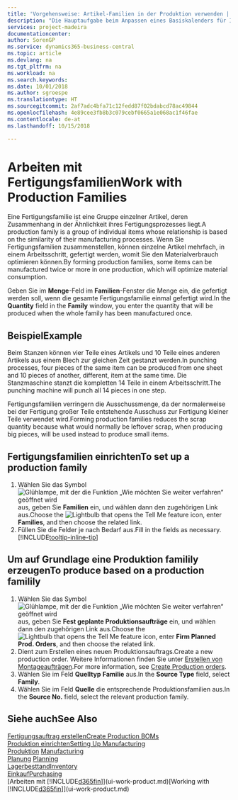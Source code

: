```yaml
---
title: 'Vorgehensweise: Artikel-Familien in der Produktion verwenden | Microsoft Docs'
description: "Die Hauptaufgabe beim Anpassen eines Basiskalenders für Ihre Firma oder einen Ihrer Geschäftspartner ist, alle Änderungen am Status der Daten als freie Tage oder Arbeitstage einzugeben."
services: project-madeira
documentationcenter: 
author: SorenGP
ms.service: dynamics365-business-central
ms.topic: article
ms.devlang: na
ms.tgt_pltfrm: na
ms.workload: na
ms.search.keywords: 
ms.date: 10/01/2018
ms.author: sgroespe
ms.translationtype: HT
ms.sourcegitcommit: 2af7adc4bfa71c12fedd87f02bdabcd78ac49844
ms.openlocfilehash: 4e89cee3fb8b3c079cebf0665a1e068ac1f46fae
ms.contentlocale: de-at
ms.lasthandoff: 10/15/2018

---
```

# <a name="work-with-production-families"></a><span data-ttu-id="198a3-103">Arbeiten mit Fertigungsfamilien</span><span class="sxs-lookup"><span data-stu-id="198a3-103">Work with Production Families</span></span>
<span data-ttu-id="198a3-104">Eine Fertigungsfamilie ist eine Gruppe einzelner Artikel, deren Zusammenhang in der Ähnlichkeit ihres Fertigungsprozesses liegt.</span><span class="sxs-lookup"><span data-stu-id="198a3-104">A production family is a group of individual items whose relationship is based on the similarity of their manufacturing processes.</span></span> <span data-ttu-id="198a3-105">Wenn Sie Fertigungsfamilien zusammenstellen, können einzelne Artikel mehrfach, in einem Arbeitsschritt, gefertigt werden, womit Sie den Materialverbrauch optimieren können.</span><span class="sxs-lookup"><span data-stu-id="198a3-105">By forming production families, some items can be manufactured twice or more in one production, which will optimize material consumption.</span></span>

<span data-ttu-id="198a3-106">Geben Sie im **Menge**-Feld im **Familien**-Fenster die Menge ein, die gefertigt werden soll, wenn die gesamte Fertigungsfamilie einmal gefertigt wird.</span><span class="sxs-lookup"><span data-stu-id="198a3-106">In the **Quantity** field in the **Family** window, you enter the quantity that will be produced when the whole family has been manufactured once.</span></span>

## <a name="example"></a><span data-ttu-id="198a3-107">Beispiel</span><span class="sxs-lookup"><span data-stu-id="198a3-107">Example</span></span>
<span data-ttu-id="198a3-108">Beim Stanzen können vier Teile eines Artikels und 10 Teile eines anderen Artikels aus einem Blech zur gleichen Zeit gestanzt werden.</span><span class="sxs-lookup"><span data-stu-id="198a3-108">In punching processes, four pieces of the same item can be produced from one sheet and 10 pieces of another, different, item at the same time.</span></span> <span data-ttu-id="198a3-109">Die Stanzmaschine stanzt die kompletten 14 Teile in einem Arbeitsschritt.</span><span class="sxs-lookup"><span data-stu-id="198a3-109">The punching machine will punch all 14 pieces in one step.</span></span>

<span data-ttu-id="198a3-110">Fertigungsfamilien verringern die Ausschussmenge, da der normalerweise bei der Fertigung großer Teile entstehende Ausschuss zur Fertigung kleiner Teile verwendet wird.</span><span class="sxs-lookup"><span data-stu-id="198a3-110">Forming production families reduces the scrap quantity because what would normally be leftover scrap, when producing big pieces, will be used instead to produce small items.</span></span>

## <a name="to-set-up-a-production-family"></a><span data-ttu-id="198a3-111">Fertigungsfamilien einrichten</span><span class="sxs-lookup"><span data-stu-id="198a3-111">To set up a production family</span></span>
1. <span data-ttu-id="198a3-112">Wählen Sie das Symbol ![Glühlampe, mit der die Funktion „Wie möchten Sie weiter verfahren“ geöffnet wird](media/ui-search/search_small.png "Wie möchten Sie weiter verfahren?") aus, geben Sie **Familien** ein, und wählen dann den zugehörigen Link aus.</span><span class="sxs-lookup"><span data-stu-id="198a3-112">Choose the ![Lightbulb that opens the Tell Me feature](media/ui-search/search_small.png "Tell me what you want to do") icon, enter **Families**, and then choose the related link.</span></span>
2. <span data-ttu-id="198a3-113">Füllen Sie die Felder je nach Bedarf aus.</span><span class="sxs-lookup"><span data-stu-id="198a3-113">Fill in the fields as necessary.</span></span> [!INCLUDE[tooltip-inline-tip](includes/tooltip-inline-tip_md.md)]

## <a name="to-produce-based-on-a-production-familily"></a><span data-ttu-id="198a3-114">Um auf Grundlage eine Produktion familily erzeugen</span><span class="sxs-lookup"><span data-stu-id="198a3-114">To produce based on a production familily</span></span>
1. <span data-ttu-id="198a3-115">Wählen Sie das Symbol ![Glühlampe, mit der die Funktion „Wie möchten Sie weiter verfahren“ geöffnet wird](media/ui-search/search_small.png "Wie möchten Sie weiter verfahren?") aus, geben Sie **Fest geplante Produktionsaufträge** ein, und wählen dann den zugehörigen Link aus.</span><span class="sxs-lookup"><span data-stu-id="198a3-115">Choose the ![Lightbulb that opens the Tell Me feature](media/ui-search/search_small.png "Tell me what you want to do") icon, enter **Firm Planned Prod. Orders**, and then choose the related link.</span></span>
2. <span data-ttu-id="198a3-116">Dient zum Erstellen eines neuen Produktionsauftrags.</span><span class="sxs-lookup"><span data-stu-id="198a3-116">Create a new production order.</span></span> <span data-ttu-id="198a3-117">Weitere Informationen finden Sie unter [Erstellen von Montageaufträgen](production-how-to-create-production-orders.md).</span><span class="sxs-lookup"><span data-stu-id="198a3-117">For more information, see [Create Production orders](production-how-to-create-production-orders.md).</span></span>
3. <span data-ttu-id="198a3-118">Wählen Sie im Feld **Quelltyp** **Familie** aus.</span><span class="sxs-lookup"><span data-stu-id="198a3-118">In the **Source Type** field, select **Family**.</span></span>  
4. <span data-ttu-id="198a3-119">Wählen Sie im Feld **Quelle** die entsprechende Produktionsfamilien aus.</span><span class="sxs-lookup"><span data-stu-id="198a3-119">In the **Source No.** field, select the relevant production family.</span></span>

## <a name="see-also"></a><span data-ttu-id="198a3-120">Siehe auch</span><span class="sxs-lookup"><span data-stu-id="198a3-120">See Also</span></span>
[<span data-ttu-id="198a3-121">Fertigungsauftrag erstellen</span><span class="sxs-lookup"><span data-stu-id="198a3-121">Create Production BOMs</span></span>](production-how-to-create-production-boms.md)  
[<span data-ttu-id="198a3-122">Produktion einrichten</span><span class="sxs-lookup"><span data-stu-id="198a3-122">Setting Up Manufacturing</span></span>](production-configure-production-processes.md)  
<span data-ttu-id="198a3-123">[Produktion](production-manage-manufacturing.md)  </span><span class="sxs-lookup"><span data-stu-id="198a3-123">[Manufacturing](production-manage-manufacturing.md)  </span></span>  
<span data-ttu-id="198a3-124">[Planung](production-planning.md) </span><span class="sxs-lookup"><span data-stu-id="198a3-124">[Planning](production-planning.md) </span></span>  
[<span data-ttu-id="198a3-125">Lagerbesttand</span><span class="sxs-lookup"><span data-stu-id="198a3-125">Inventory</span></span>](inventory-manage-inventory.md)  
[<span data-ttu-id="198a3-126">Einkauf</span><span class="sxs-lookup"><span data-stu-id="198a3-126">Purchasing</span></span>](purchasing-manage-purchasing.md)  
<span data-ttu-id="198a3-127">[Arbeiten mit [!INCLUDE[d365fin](includes/d365fin_md.md)]](ui-work-product.md)</span><span class="sxs-lookup"><span data-stu-id="198a3-127">[Working with [!INCLUDE[d365fin](includes/d365fin_md.md)]](ui-work-product.md)</span></span>

